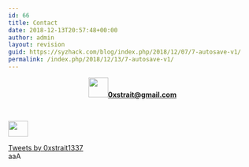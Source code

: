 ```yaml
---
id: 66
title: Contact
date: 2018-12-13T20:57:48+00:00
author: admin
layout: revision
guid: https://syzhack.com/blog/index.php/2018/12/07/7-autosave-v1/
permalink: /index.php/2018/12/13/7-autosave-v1/
---
```

<p style="text-align: center;">
  <img class="wp-image-93 aligncenter" src="https://syzhack.com/blog/wp-content/uploads/2018/12/gmail.png" alt="" width="40" height="40" /><strong><a href="mailto:0xstrait@gmail.com?Subject=" target="_top">0xstrait@gmail.com</a></strong>
</p>

&nbsp;

<img class="wp-image-92 aligncenter" src="https://syzhack.com/blog/wp-content/uploads/2018/12/Twitter_bird_logo_2012.svg_.png" alt="" width="40" height="32" /> 

<a class="twitter-timeline" data-width="1200" data-height="1000" data-dnt="true" href="https://twitter.com/0xstrait1337?ref_src=twsrc%5Etfw">Tweets by 0xstrait1337</a>  
<a>aaA</a>